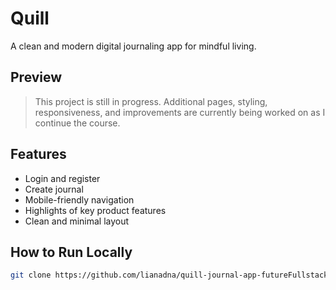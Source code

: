 # Quill
A clean and modern digital journaling app for mindful living.

## Preview
>This project is still in progress. Additional pages, styling, responsiveness, and improvements are currently being worked on as I continue the course.

## Features
- Login and register
- Create journal
- Mobile-friendly navigation
- Highlights of key product features
- Clean and minimal layout

## How to Run Locally
```bash
git clone https://github.com/lianadna/quill-journal-app-futureFullstack.git
